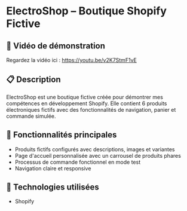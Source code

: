 # ElectroShop – Boutique Shopify Fictive

## 🎥 Vidéo de démonstration
Regardez la vidéo ici : https://youtu.be/v2K7StmF1vE

## 📋 Description
ElectroShop est une boutique fictive créée pour démontrer mes compétences en développement Shopify. Elle contient 6 produits électroniques fictifs avec des fonctionnalités de navigation, panier et commande simulée.

## 🌟 Fonctionnalités principales
- Produits fictifs configurés avec descriptions, images et variantes
- Page d'accueil personnalisée avec un carrousel de produits phares
- Processus de commande fonctionnel en mode test
- Navigation claire et responsive

## 🚀 Technologies utilisées
- Shopify

